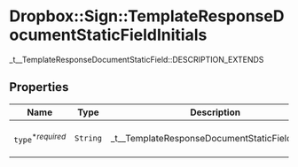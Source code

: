 # Dropbox::Sign::TemplateResponseDocumentStaticFieldInitials

_t__TemplateResponseDocumentStaticField::DESCRIPTION_EXTENDS

## Properties

| Name | Type | Description | Notes |
| ---- | ---- | ----------- | ----- |
| `type`<sup>*_required_</sup> | ```String``` |  _t__TemplateResponseDocumentStaticField::TYPE  |  [default to 'initials'] |

